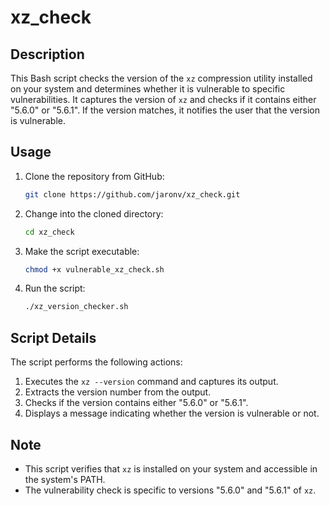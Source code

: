 # xz_check

## Description

This Bash script checks the version of the `xz` compression utility installed on your system and determines whether it is vulnerable to specific vulnerabilities. It captures the version of `xz` and checks if it contains either "5.6.0" or "5.6.1". If the version matches, it notifies the user that the version is vulnerable.

## Usage

1. Clone the repository from GitHub:
    ```bash
    git clone https://github.com/jaronv/xz_check.git
    ```
2. Change into the cloned directory:
    ```bash
    cd xz_check
    ```
3. Make the script executable:
    ```bash
    chmod +x vulnerable_xz_check.sh
    ```
4. Run the script:
    ```bash
    ./xz_version_checker.sh
    ```

## Script Details

The script performs the following actions:

1. Executes the `xz --version` command and captures its output.
2. Extracts the version number from the output.
3. Checks if the version contains either "5.6.0" or "5.6.1".
4. Displays a message indicating whether the version is vulnerable or not.

## Note

- This script verifies that `xz` is installed on your system and accessible in the system's PATH.
- The vulnerability check is specific to versions "5.6.0" and "5.6.1" of `xz`.
